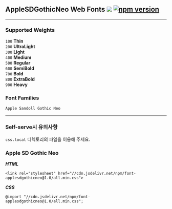 ## AppleSDGothicNeo Web Fonts [![](https://data.jsdelivr.com/v1/package/npm/font-applesdgothicneo/badge)](https://www.jsdelivr.com/package/npm/font-applesdgothicneo) [![npm version](https://badge.fury.io/js/font-applesdgothicneo.svg)](https://badge.fury.io/js/font-applesdgothicneo)

---

### Supported Weights

`100` **Thin**<br>
`200` **UltraLight**<br>
`300` **Light**<br>
`400` **Medium**<br>
`500` **Regular**<br>
`600` **SemiBold**<br>
`700` **Bold**<br>
`800` **ExtraBold**<br>
`900` **Heavy**<br>

### Font Families

`Apple Sandoll Gothic Neo`

---

### Self-serve시 유의사항

`css.local` 디렉토리의 파일을 이용해 주세요.

### Apple SD Gothic Neo

**_HTML_**

```
<link rel="stylesheet" href="//cdn.jsdelivr.net/npm/font-applesdgothicneo@1.0/all.min.css">
```

**_CSS_**

```
@import "//cdn.jsdelivr.net/npm/font-applesdgothicneo@1.0/all.min.css";
```